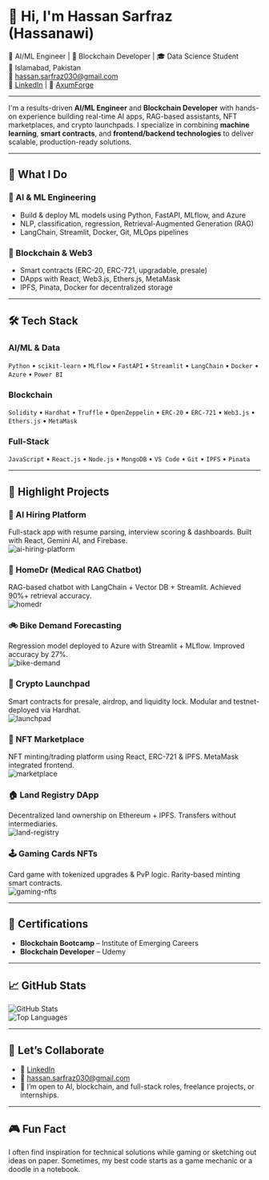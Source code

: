 # 👋 Hi, I'm Hassan Sarfraz (Hassanawi)

🧠 AI/ML Engineer | 🔗 Blockchain Developer | 🎓 Data Science Student  
📍 Islamabad, Pakistan  
📧 hassan.sarfraz030@gmail.com  
🔗 [LinkedIn](https://www.linkedin.com/in/-hassan-sarfraz) | 🏢 [AxumForge](https://www.linkedin.com/company/axumforge/)

---

I'm a results-driven **AI/ML Engineer** and **Blockchain Developer** with hands-on experience building real-time AI apps, RAG-based assistants, NFT marketplaces, and crypto launchpads. I specialize in combining **machine learning**, **smart contracts**, and **frontend/backend technologies** to deliver scalable, production-ready solutions.

---

## 🚀 What I Do

### 🧠 AI & ML Engineering
- Build & deploy ML models using Python, FastAPI, MLflow, and Azure
- NLP, classification, regression, Retrieval-Augmented Generation (RAG)
- LangChain, Streamlit, Docker, Git, MLOps pipelines

### 🔗 Blockchain & Web3
- Smart contracts (ERC-20, ERC-721, upgradable, presale)
- DApps with React, Web3.js, Ethers.js, MetaMask
- IPFS, Pinata, Docker for decentralized storage

---

## 🛠️ Tech Stack

### AI/ML & Data
`Python` • `scikit-learn` • `MLflow` • `FastAPI` • `Streamlit` • `LangChain` • `Docker` • `Azure` • `Power BI`

### Blockchain
`Solidity` • `Hardhat` • `Truffle` • `OpenZeppelin` • `ERC-20` • `ERC-721` • `Web3.js` • `Ethers.js` • `MetaMask`

### Full-Stack
`JavaScript` • `React.js` • `Node.js` • `MongoDB` • `VS Code` • `Git` • `IPFS` • `Pinata`

---

## 🧪 Highlight Projects

### 🤖 AI Hiring Platform
Full-stack app with resume parsing, interview scoring & dashboards. Built with React, Gemini AI, and Firebase.  
![ai-hiring-platform](https://github.com/Hassanawi/ai-hiring-platform/raw/main/demo.gif)

### 💊 HomeDr (Medical RAG Chatbot)
RAG-based chatbot with LangChain + Vector DB + Streamlit. Achieved 90%+ retrieval accuracy.  
![homedr](https://github.com/Hassanawi/HomeDr/raw/main/demo.gif)

### 🚲 Bike Demand Forecasting
Regression model deployed to Azure with Streamlit + MLflow. Improved accuracy by 27%.  
![bike-demand](https://github.com/Hassanawi/bike-sharing-forecast/raw/main/demo.gif)

### 🚀 Crypto Launchpad
Smart contracts for presale, airdrop, and liquidity lock. Modular and testnet-deployed via Hardhat.  
![launchpad](https://github.com/Hassanawi/crypto-launchpad/raw/main/demo.gif)

### 🎨 NFT Marketplace
NFT minting/trading platform using React, ERC-721 & IPFS. MetaMask integrated frontend.  
![marketplace](https://github.com/Hassanawi/nft-marketplace/raw/main/demo.gif)

### 🏠 Land Registry DApp
Decentralized land ownership on Ethereum + IPFS. Transfers without intermediaries.  
![land-registry](https://github.com/Hassanawi/land-registry/raw/main/demo.gif)

### 🕹️ Gaming Cards NFTs
Card game with tokenized upgrades & PvP logic. Rarity-based minting smart contracts.  
![gaming-nfts](https://github.com/Hassanawi/nft-gaming-cards/raw/main/demo.gif)

---

## 🏅 Certifications

- **Blockchain Bootcamp** – Institute of Emerging Careers  
- **Blockchain Developer** – Udemy

---

## 📈 GitHub Stats

![GitHub Stats](https://github-readme-stats.vercel.app/api?username=Hassanawi&show_icons=true&theme=tokyonight)  
![Top Languages](https://github-readme-stats.vercel.app/api/top-langs/?username=Hassanawi&layout=compact&theme=tokyonight)

---

## 📢 Let’s Collaborate

- 🔗 [LinkedIn](https://www.linkedin.com/in/-hassan-sarfraz)  
- 📧 hassan.sarfraz030@gmail.com  
- 💼 I’m open to AI, blockchain, and full-stack roles, freelance projects, or internships.

---

## 🎮 Fun Fact
I often find inspiration for technical solutions while gaming or sketching out ideas on paper. Sometimes, my best code starts as a game mechanic or a doodle in a notebook.

